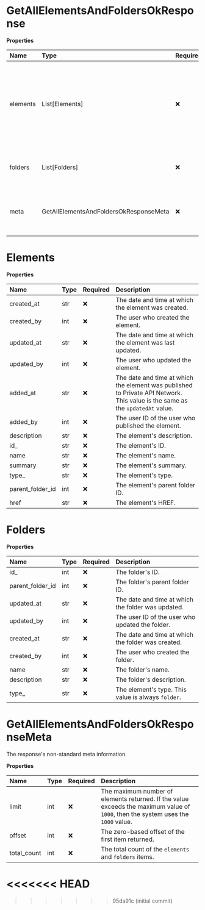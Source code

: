 # GetAllElementsAndFoldersOkResponse

**Properties**

| Name     | Type                                   | Required | Description                                                                                                |
| :------- | :------------------------------------- | :------- | :--------------------------------------------------------------------------------------------------------- |
| elements | List[Elements]                         | ❌       | Information about a Private API Network's folder elements. Elements are APIs, collections, and workspaces. |
| folders  | List[Folders]                          | ❌       | Information about the Private API Network's folders.                                                       |
| meta     | GetAllElementsAndFoldersOkResponseMeta | ❌       | The response's non-standard meta information.                                                              |

# Elements

**Properties**

| Name             | Type | Required | Description                                                                                                                   |
| :--------------- | :--- | :------- | :---------------------------------------------------------------------------------------------------------------------------- |
| created_at       | str  | ❌       | The date and time at which the element was created.                                                                           |
| created_by       | int  | ❌       | The user who created the element.                                                                                             |
| updated_at       | str  | ❌       | The date and time at which the element was last updated.                                                                      |
| updated_by       | int  | ❌       | The user who updated the element.                                                                                             |
| added_at         | str  | ❌       | The date and time at which the element was published to Private API Network. This value is the same as the `updatedAt` value. |
| added_by         | int  | ❌       | The user ID of the user who published the element.                                                                            |
| description      | str  | ❌       | The element's description.                                                                                                    |
| id\_             | str  | ❌       | The element's ID.                                                                                                             |
| name             | str  | ❌       | The element's name.                                                                                                           |
| summary          | str  | ❌       | The element's summary.                                                                                                        |
| type\_           | str  | ❌       | The element's type.                                                                                                           |
| parent_folder_id | int  | ❌       | The element's parent folder ID.                                                                                               |
| href             | str  | ❌       | The element's HREF.                                                                                                           |

# Folders

**Properties**

| Name             | Type | Required | Description                                        |
| :--------------- | :--- | :------- | :------------------------------------------------- |
| id\_             | int  | ❌       | The folder's ID.                                   |
| parent_folder_id | int  | ❌       | The folder's parent folder ID.                     |
| updated_at       | str  | ❌       | The date and time at which the folder was updated. |
| updated_by       | int  | ❌       | The user ID of the user who updated the folder.    |
| created_at       | str  | ❌       | The date and time at which the folder was created. |
| created_by       | int  | ❌       | The user who created the folder.                   |
| name             | str  | ❌       | The folder's name.                                 |
| description      | str  | ❌       | The folder's description.                          |
| type\_           | str  | ❌       | The element's type. This value is always `folder`. |

# GetAllElementsAndFoldersOkResponseMeta

The response's non-standard meta information.

**Properties**

| Name        | Type | Required | Description                                                                                                                       |
| :---------- | :--- | :------- | :-------------------------------------------------------------------------------------------------------------------------------- |
| limit       | int  | ❌       | The maximum number of elements returned. If the value exceeds the maximum value of `1000`, then the system uses the `1000` value. |
| offset      | int  | ❌       | The zero-based offset of the first item returned.                                                                                 |
| total_count | int  | ❌       | The total count of the `elements` and `folders` items.                                                                            |
<<<<<<< HEAD
=======

<!-- This file was generated by liblab | https://liblab.com/ -->
>>>>>>> 95da91c (initial commit)
